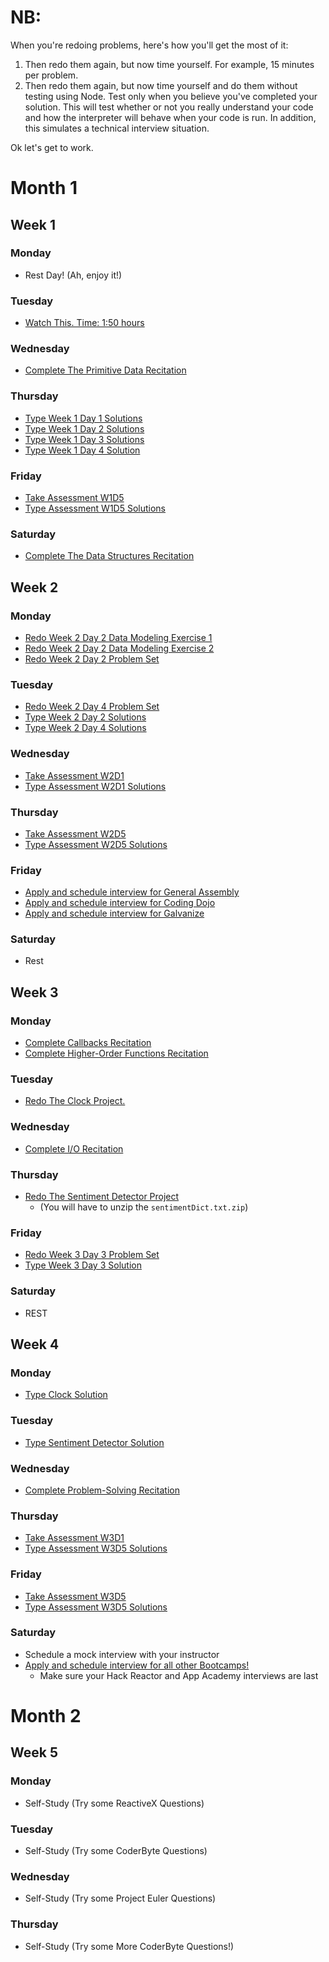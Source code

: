 # NB:
When you're redoing problems, here's how you'll get the most of it:

1. Then redo them again, but now time yourself. For example, 15 minutes per problem.
2. Then redo them again, but now time yourself and do them without testing using Node. Test only when you believe you've completed your solution. This will test whether or not you really understand your code and how the interpreter will behave when your code is run. In addition, this simulates a technical interview situation.

Ok let's get to work.

# Month 1

## Week 1

### Monday
  * Rest Day! (Ah, enjoy it!)

### Tuesday
  * [Watch This. Time: 1:50 hours](https://www.youtube.com/watch?v=v2ifWcnQs6M)

### Wednesday
  * [Complete The Primitive Data Recitation](../../recitations)

### Thursday
  * [Type Week 1 Day 1 Solutions](../../solutions/w1/d1/solution.js)
  * [Type Week 1 Day 2 Solutions](../../solutions/w1/d2/solution.js)
  * [Type Week 1 Day 3 Solutions](../../solutions/w1/d3/solution.js)
  * [Type Week 1 Day 4 Solution](../../solutions/w1/d4/cookieMonster)

### Friday
  * [Take Assessment W1D5](https://github.com/appacademy/Bootcamp-Prep-Assessments)
  * [Type Assessment W1D5 Solutions](https://github.com/appacademy/Bootcamp-Prep-Assessments)

### Saturday
  * [Complete The Data Structures Recitation](../../recitations)

## Week 2

### Monday
  * [Redo Week 2 Day 2 Data Modeling Exercise 1](../../w2/d2/data_model1.js)
  * [Redo Week 2 Day 2 Data Modeling Exercise 2](../../w2/d2/data_model2.js)
  * [Redo Week 2 Day 2 Problem Set](../../w2/d2/problem_set.md)

### Tuesday
  * [Redo Week 2 Day 4 Problem Set](../../w2/d4/problem_set.md)
  * [Type Week 2 Day 2 Solutions](../../solutions/w2/d2/solution.js)
  * [Type Week 2 Day 4 Solutions](../../solutions/w2/d4/solution.js)

### Wednesday
  * [Take Assessment W2D1](https://github.com/appacademy/Bootcamp-Prep-Assessments)
  * [Type Assessment W2D1 Solutions](https://github.com/appacademy/Bootcamp-Prep-Assessments)

### Thursday
  * [Take Assessment W2D5](https://github.com/appacademy/Bootcamp-Prep-Assessments)
  * [Type Assessment W2D5 Solutions](https://github.com/appacademy/Bootcamp-Prep-Assessments)

### Friday
  * [Apply and schedule interview for General Assembly](../../other/whats_next.md)
  * [Apply and schedule interview for Coding Dojo](../../other/whats_next.md)
  * [Apply and schedule interview for Galvanize](../../other/whats_next.md)

### Saturday
  * Rest

## Week 3

### Monday
  * [Complete Callbacks Recitation](../../recitations)
  * [Complete Higher-Order Functions Recitation](../../recitations)

### Tuesday
  * [Redo The Clock Project.](../../w3/d2/clock.md)

### Wednesday
  * [Complete I/O Recitation](../../recitations)

### Thursday
  * [Redo The Sentiment Detector Project](../../w3/d2/sentiment_detector)
    - (You will have to unzip the `sentimentDict.txt.zip`)

### Friday
  * [Redo Week 3 Day 3 Problem Set](../../w3/d3/problem_set.md)
  * [Type Week 3 Day 3 Solution](../../solutions/w3/d3/solution.js)

### Saturday
  * REST

## Week 4

### Monday
  * [Type Clock Solution](../../solutions/w3/d4/clock.js)

### Tuesday
  * [Type Sentiment Detector Solution](../../w3/d4/sentiment.js)

### Wednesday
  * [Complete Problem-Solving Recitation](../../recitations)

### Thursday
  * [Take Assessment W3D1](https://github.com/appacademy/Bootcamp-Prep-Assessments)
  * [Type Assessment W3D5 Solutions](https://github.com/appacademy/Bootcamp-Prep-Assessments)

### Friday
  * [Take Assessment W3D5](https://github.com/appacademy/Bootcamp-Prep-Assessments)
  * [Type Assessment W3D5 Solutions](https://github.com/appacademy/Bootcamp-Prep-Assessments)

### Saturday
  * Schedule a mock interview with your instructor
  * [Apply and schedule interview for all other Bootcamps!](../../other/whats_next.md)
    - Make sure your Hack Reactor and App Academy interviews are last

# Month 2

## Week 5

### Monday
  * Self-Study (Try some ReactiveX Questions)

### Tuesday
  * Self-Study (Try some CoderByte Questions)

### Wednesday
  * Self-Study (Try some Project Euler Questions)

### Thursday
  * Self-Study (Try some More CoderByte Questions!)
